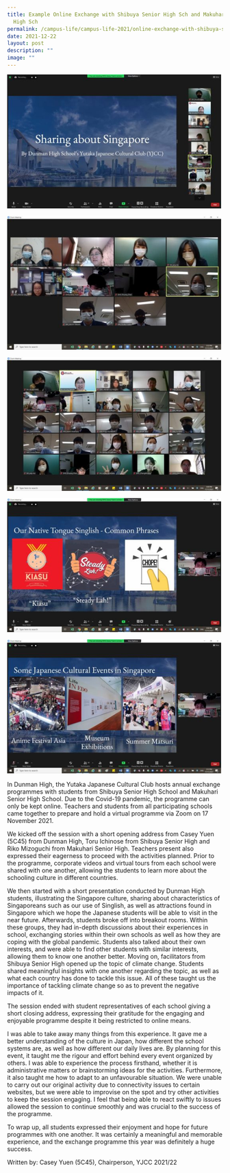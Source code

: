 ```yaml
---
title: Example Online Exchange with Shibuya Senior High Sch and Makuhari Senior
  High Sch
permalink: /campus-life/campus-life-2021/online-exchange-with-shibuya-senior-high-sch-and-makuhari-senior-high/
date: 2021-12-22
layout: post
description: ""
image: ""
---
```

<img src="/images/jcc3e1640157896664.jpg" 
         style="width:500px"
	/>
<br>


<img src="/images/jccgroupdisc1e1640157916965.jpg" 
         style="width:500px"
	/>
<br>


<img src="/images/jccopening1e1640157929680.jpg" 
         style="width:500px"
	/>
<br>


<img src="/images/jcc4e1640157967342.jpg" 
         style="width:500px"
	/>
<br>


<img src="/images/jcc5e1640157977800.jpg" 
         style="width:500px"
	/>
<br>





In Dunman High, the Yutaka Japanese Cultural Club hosts annual exchange programmes with students from Shibuya Senior High School and Makuhari Senior High School. Due to the Covid-19 pandemic, the programme can only be kept online. Teachers and students from all participating schools came together to prepare and hold a virtual programme via Zoom on 17 November 2021.

We kicked off the session with a short opening address from Casey Yuen (5C45) from Dunman High, Toru Ichinose from Shibuya Senior High and Riko Mizoguchi from Makuhari Senior High. Teachers present also expressed their eagerness to proceed with the activities planned. Prior to the programme, corporate videos and virtual tours from each school were shared with one another, allowing the students to learn more about the schooling culture in different countries.

We then started with a short presentation conducted by Dunman High students, illustrating the Singapore culture, sharing about characteristics of Singaporeans such as our use of Singlish, as well as attractions found in Singapore which we hope the Japanese students will be able to visit in the near future. Afterwards, students broke off into breakout rooms. Within these groups, they had in-depth discussions about their experiences in school, exchanging stories within their own schools as well as how they are coping with the global pandemic. Students also talked about their own interests, and were able to find other students with similar interests, allowing them to know one another better. Moving on, facilitators from Shibuya Senior High opened up the topic of climate change. Students shared meaningful insights with one another regarding the topic, as well as what each country has done to tackle this issue. All of these taught us the importance of tackling climate change so as to prevent the negative impacts of it.

The session ended with student representatives of each school giving a short closing address, expressing their gratitude for the engaging and enjoyable programme despite it being restricted to online means.

I was able to take away many things from this experience. It gave me a better understanding of the culture in Japan, how different the school systems are, as well as how different our daily lives are. By planning for this event, it taught me the rigour and effort behind every event organized by others. I was able to experience the process firsthand, whether it is administrative matters or brainstorming ideas for the activities. Furthermore, it also taught me how to adapt to an unfavourable situation. We were unable to carry out our original activity due to connectivity issues to certain websites, but we were able to improvise on the spot and try other activities to keep the session engaging. I feel that being able to react swiftly to issues allowed the session to continue smoothly and was crucial to the success of the programme.

To wrap up, all students expressed their enjoyment and hope for future programmes with one another. It was certainly a meaningful and memorable experience, and the exchange programme this year was definitely a huge success.

Written by: Casey Yuen (5C45), Chairperson, YJCC 2021/22